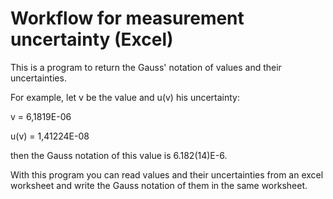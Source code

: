 # Workflow for measurement uncertainty (Excel)

This is a program to return the Gauss' notation of values and their uncertainties.

For example, let v be the value and u(v) his uncertainty:

v = 6,1819E-06

u(v) = 1,41224E-08

then the Gauss notation of this value is 6.182(14)E-6.

With this program you can read values and their uncertainties from an excel worksheet and write the Gauss notation of them in the same worksheet.
